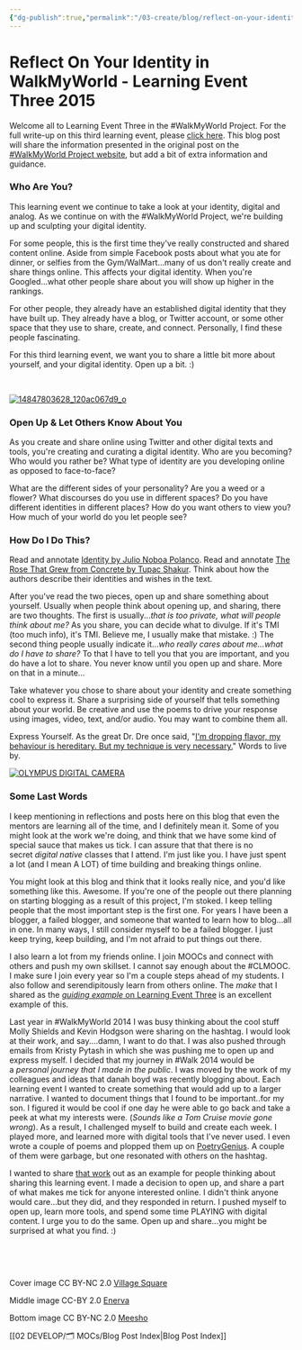 ```yaml
---
{"dg-publish":true,"permalink":"/03-create/blog/reflect-on-your-identity-in-walk-my-world-learning-event-three-2015/","title":"Reflect On Your Identity in #WalkMyWorld - Learning Event Three 2015","tags":["walkmyworld"]}
---
```


# Reflect On Your Identity in WalkMyWorld - Learning Event Three 2015

Welcome all to Learning Event Three in the #WalkMyWorld Project. For the full write-up on this third learning event, please [click here](https://sites.google.com/site/walkmyworldproject/2015-learning-events/reflect-on-your-identity). This blog post will share the information presented in the original post on the [#WalkMyWorld Project website](https://sites.google.com/site/walkmyworldproject/), but add a bit of extra information and guidance.

### Who Are You?

This learning event we continue to take a look at your identity, digital and analog. As we continue on with the #WalkMyWorld Project, we're building up and sculpting your digital identity.

For some people, this is the first time they've really constructed and shared content online. Aside from simple Facebook posts about what you ate for dinner, or selfies from the Gym/WalMart...many of us don't really create and share things online. This affects your digital identity. When you're Googled...what other people share about you will show up higher in the rankings.

For other people, they already have an established digital identity that they have built up. They already have a blog, or Twitter account, or some other space that they use to share, create, and connect. Personally, I find these people fascinating.

For this third learning event, we want you to share a little bit more about yourself, and your digital identity. Open up a bit. :)

 

[![14847803628_120ac067d9_o](images/14847803628_120ac067d9_o-300x200.jpg)](http://wiobyrne.com/wp-content/uploads/2015/02/14847803628_120ac067d9_o.jpg)

### Open Up & Let Others Know About You

As you create and share online using Twitter and other digital texts and tools, you're creating and curating a digital identity. Who are you becoming? Who would you rather be? What type of identity are you developing online as opposed to face-to-face?

What are the different sides of your personality? Are you a weed or a flower? What discourses do you use in different spaces? Do you have different identities in different places? How do you want others to view you? How much of your world do you let people see?

### How Do I Do This?

Read and annotate [Identity by Julio Noboa Polanco](http://genius.com/Julio-noboa-polanco-identity-annotated). Read and annotate [The Rose That Grew from Concrete by Tupac Shakur](http://genius.com/2pac-the-rose-that-grew-from-concrete-autobiographical-annotated). Think about how the authors describe their identities and wishes in the text.

After you've read the two pieces, open up and share something about yourself. Usually when people think about opening up, and sharing, there are two thoughts. The first is usually..._that is too private, what will people think about me?_ As you share, you can decide what to divulge. If it's TMI (too much info), it's TMI. Believe me, I usually make that mistake. :) The second thing people usually indicate it..._who really cares about me...what do I have to share?_ To that I have to tell you that you are important, and you do have a lot to share. You never know until you open up and share. More on that in a minute...

Take whatever you chose to share about your identity and create something cool to express it. Share a surprising side of yourself that tells something about your world. Be creative and use the poems to drive your response using images, video, text, and/or audio. You may want to combine them all.

Express Yourself. As the great Dr. Dre once said, "[I'm dropping flavor, my behaviour is hereditary. But my technique is very necessary.](http://genius.com/Nwa-express-yourself-lyrics/)" Words to live by.

[![OLYMPUS DIGITAL CAMERA](images/21368516_c276eeb47b_o-300x225.jpg)](http://wiobyrne.com/wp-content/uploads/2015/02/21368516_c276eeb47b_o.jpg)

### Some Last Words

I keep mentioning in reflections and posts here on this blog that even the mentors are learning all of the time, and I definitely mean it. Some of you might look at the work we're doing, and think that we have some kind of special sauce that makes us tick. I can assure that that there is no secret _digital native_ classes that I attend. I'm just like you. I have just spent a lot (and I mean A LOT) of time building and breaking things online.

You might look at this blog and think that it looks really nice, and you'd like something like this. Awesome. If you're one of the people out there planning on starting blogging as a result of this project, I'm stoked. I keep telling people that the most important step is the first one. For years I have been a blogger, a failed blogger, and someone that wanted to learn how to blog...all in one. In many ways, I still consider myself to be a failed blogger. I just keep trying, keep building, and I'm not afraid to put things out there.

I also learn a lot from my friends online. I join MOOCs and connect with others and push my own skillset. I cannot say enough about the #CLMOOC. I make sure I join every year so I'm a couple steps ahead of my students. I also follow and serendipitously learn from others online. The _make_ that I shared as the [_guiding example_ on Learning Event Three](https://sites.google.com/site/walkmyworldproject/2015-learning-events/reflect-on-your-identity) is an excellent example of this.

Last year in #WalkMyWorld 2014 I was busy thinking about the cool stuff Molly Shields and Kevin Hodgson were sharing on the hashtag. I would look at their work, and say....damn, I want to do that. I was also pushed through emails from Kristy Pytash in which she was pushing me to open up and express myself. I decided that my journey in #Walk 2014 would be a _personal journey that I made in the public_. I was moved by the work of my colleagues and ideas that danah boyd was recently blogging about. Each learning event I wanted to create something that would add up to a larger narrative. I wanted to document things that I found to be important..for my son. I figured it would be cool if one day he were able to go back and take a peek at what my interests were. (_Sounds like a Tom Cruise movie gone wrong_). As a result, I challenged myself to build and create each week. I played more, and learned more with digital tools that I've never used. I even wrote a couple of poems and plopped them up on [PoetryGenius](http://genius.com/artists/W-ian-obyrne). A couple of them were garbage, but one resonated with others on the hashtag.

I wanted to share [that work](http://wiobyrne.com/from-the-apple-of-your-eye-poem-and-content-for-walkmyworld/) out as an example for people thinking about sharing this learning event. I made a decision to open up, and share a part of what makes me tick for anyone interested online. I didn't think anyone would care...but they did, and they responded in return. I pushed myself to open up, learn more tools, and spend some time PLAYING with digital content. I urge you to do the same. Open up and share...you might be surprised at what you find. :)

 

 

Cover image CC BY-NC 2.0 [Village Square](https://www.flickr.com/photos/38971527@N04/5924949480/in/photolist-a2yV4o-dSfAT3-dUsyMP-dUzJVN-dUzJWq-dUsyKg-dUzJZ7-bad7n6-94SnX6-dUMwDc-dUMvxc-dUMw7i-dUT6R5-dUMvoT-dUMvjX-dUMvAZ-dUTbh5-dUMvtH-dUMvPv-7xJi3Y-jmjHm2-jmmjUx-jmjEnB-jmmW3Q-8w3XMj-bad9w6-baegP8-iyvDJK-badUVH-bad5Zx-bad1Ct-93vYdr-bacTFt-jmjAtK-bacXci-bad1Tr-badfFx-bacW54-bacXVk-bacXti-bad3vZ-badapF-badf3e-bacZ2F-bad2Cz-badd2z-bad9nx-bad1kZ-bada5t-bacZ9P)

Middle image CC-BY 2.0 [Enerva](https://www.flickr.com/photos/enerva/14847803628/in/photolist-oC3SJh-cA1kwQ-5MQvaL-bWDGRB-5XMJvc-5os3Au-zVSnB-8CQuHf-98GZ4y-59AhVQ-afp7x-dtjkrp-3cfUVx-dt2ahe-sbWcd-dt2aiF-dt2akk-4VYCUT-9DSv5K-ejj8AL-4WTSij-ejjFvd-dtjxzd-8npmMR-8npqAg-8nprcZ-9kxGc7-nHF9bL-eQBSi8-dt2amt-dt2anR-P1tYa-4JK57G-dtjneD-dtjy2L-dtjyS5-3La4BM-Lo7m1-Loh1t-Lo9a5-Lo8aq-LoiEa-fNJJtm-8nprfV-8nprot-8nszkE-8nprqD-8nszb1-8npruV-8nprjM)

Bottom image CC BY-NC 2.0 [Meesho](https://www.flickr.com/photos/meesho/21368516/in/photolist-2Tw7G-8fVuv8-kiCybR-hWT6qi-6FQrjK-51i1ZU-6rACD1-6iZaMo-eA1opH-67npN4-6eMzZS-6sQvEp-5C1zH6-7Ntgf7-bHZtpi-75ETDZ-5jcMKP-6qa5d1-6wgK1L-3KZeRK-6bQyde-67X53M-6k5mYx-6b2AtV-63Cjh1-6iumac-cqyA4q-67nr66-5LFdXp-naigmS-7twV57-4Sxs3y-9tqHzc-7XTExQ-bqcVUM-9bGs6P-67sD3J-67CmXA-6nqedF-8MHFmb-6rL7Cc-6q8DjZ-6xYDeS-6xH795-6c8KL3-oeKizM-bqcJHT-bviNSC-6bFxYE-74SgWj)

[[02 DEVELOP/🗂️ MOCs/Blog Post Index\|Blog Post Index]]